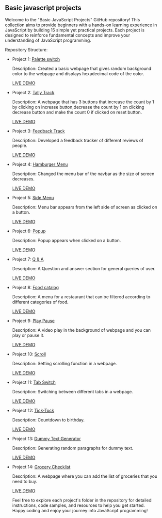 ## Basic javascript projects

Welcome to the "Basic JavaScript Projects" GitHub repository! This collection aims to provide beginners with a hands-on learning experience in JavaScript by building 15 simple yet practical projects. Each project is designed to reinforce fundamental concepts and improve your understanding of JavaScript programming.

Repository Structure:

- Project 1: [Palette switch](/01-palette-switch/)

  Description: Created a basic webpage that gives random background color to the webpage and displays hexadecimal code of the color.

  [LIVE DEMO](https://palette-switch-ib.netlify.app)

- Project 2: [Tally Track](/02-tally-track/)

  Description: A webpage that has 3 buttons that increase the count by 1 by clicking on increase button,decrease the count by 1 on clicking decrease button and make the count 0 if clicked on reset button.

  [LIVE DEMO](https://tally-track-ib.netlify.app)

- Project 3: [Feedback Track](/03-feedback-track/)

  Description: Developed a feedback tracker of different reviews of people.

  [LIVE DEMO](https://feedback-track-ib.netlify.app)

- Project 4: [Hamburger Menu](/04-hamburger-menu/)

  Description: Changed the menu bar of the navbar as the size of screen decreases.

  [LIVE DEMO](https://hamburger-menu-ib.netlify.app)

- Project 5: [Side Menu](/05-side-menu/)

  Description: Menu bar appears from the left side of screen as clicked on a button.

  [LIVE DEMO](https://side-menu-ib.netlify.app)

- Project 6: [Popup](/06-popup/)

  Description: Popup appears when clicked on a button.

  [LIVE DEMO](https://popup-ib.netlify.app/)

- Project 7: [Q & A](/07-q%26a/)

  Description: A Question and answer section for general queries of user.

  [LIVE DEMO](https://q-n-a-ib.netlify.app/)

- Project 8: [Food catalog](/08-food-catalog/)

  Description: A menu for a restaurant that can be filtered according to different categories of food.

  [LIVE DEMO](https://food-ctalog-ib.netlify.app/)

- Project 9: [Play Pause](/09-play-pause/)

  Description: A video play in the background of webpage and you can play or pause it.

  [LIVE DEMO](https://play-pause-ib.netlify.app/)

- Project 10: [Scroll](/10-scroll/)

  Description: Setting scrolling function in a webpage.

  [LIVE DEMO](https://scroll-ib.netlify.app/)

- Project 11: [Tab Switch](/11-tab-switch/)

  Description: Switching between different tabs in a webpage.

  [LIVE DEMO](https://tab-switch-ib.netlify.app/)

- Project 12: [Tick-Tock](/12-tick-tock/)

  Description: Countdown to birthday.

  [LIVE DEMO](https://tick-tock-ib.netlify.app/)

- Project 13: [Dummy Text Generator](/13-dummy-text-generator/)

  Description: Generating random paragraphs for dummy text.

  [LIVE DEMO](https://dummy-text-generator-ib.netlify.app/)

- Project 14: [Grocery Checklist](/14-grocery-checklist/)

  Description: A webpage where you can add the list of groceries that you need to buy.

  [LIVE DEMO](https://grocery-checklist-ib.netlify.app/)

  Feel free to explore each project's folder in the repository for detailed instructions, code samples, and resources to help you get started. Happy coding and enjoy your journey into JavaScript programming!
